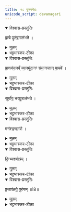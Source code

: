 ```yaml
---
title: १८ पुरुषमेधः
unicode_script: devanagari
---
```



<details open><summary>विश्वास-प्रस्तुतिः</summary>

वा॒चे पुरु॑ष॒माल॑भते ।
</details>

<details><summary>मूलम्</summary>

वा॒चे पुरु॑ष॒माल॑भते ।
</details>

<details><summary>भट्टभास्कर-टीका</summary>

1वाचे पुरुषं वाचः पूरकं शरीरम् ।   
</details>

<details open><summary>विश्वास-प्रस्तुतिः</summary>

प्रा॒णम॑पा॒नव्ँ व्या॒नमु॑दा॒नꣳ स॑मा॒नन्तान् वा॒यवे॑ ।     
</details>

<details><summary>मूलम्</summary>

प्रा॒णम॑पा॒नव्ँ व्या॒नमु॑दा॒नꣳ स॑मा॒नन्तान् वा॒यवे॑ ।     
</details>

<details><summary>भट्टभास्कर-टीका</summary>

प्राणादीन् तस्मिन् शरीरे स्थितान् वायुवृत्तिभेदान् ।
</details>

<details open><summary>विश्वास-प्रस्तुतिः</summary>

सूर्या॑य॒ चख्षु॒राल॑भते ।
</details>

<details><summary>मूलम्</summary>

सूर्या॑य॒ चख्षु॒राल॑भते ।
</details>

<details><summary>भट्टभास्कर-टीका</summary>

सूर्याय चक्षुः तस्मिन्नेव शरीरे स्थितम् ।
</details>

<details open><summary>विश्वास-प्रस्तुतिः</summary>

मन॑श्च॒न्द्रम॑से ।
</details>

<details><summary>मूलम्</summary>

मन॑श्च॒न्द्रम॑से ।
</details>

<details><summary>भट्टभास्कर-टीका</summary>

चन्द्रमसे मनः । मनसः प्रथमनिर्देशः सर्वप्रवृत्तिहेतुत्वेन तस्य प्राधान्यात् ।
</details>

<details open><summary>विश्वास-प्रस्तुतिः</summary>

दि॒ग्भ्यश्श्रोत्र॑म् ।
</details>

<details><summary>मूलम्</summary>

दि॒ग्भ्यश्श्रोत्र॑म् ।
</details>

<details><summary>भट्टभास्कर-टीका</summary>

दिग्भ्यः श्रोत्रं तत्रस्थम् ।
</details>

<details open><summary>विश्वास-प्रस्तुतिः</summary>

प्र॒जाप॑तये॒ पुरु॑षम् ॥18॥  
</details>

<details><summary>मूलम्</summary>

प्र॒जाप॑तये॒ पुरु॑षम् ॥18॥  
</details>

<details><summary>भट्टभास्कर-टीका</summary>

प्रजापतये सर्वपुरुषसमष्टिभूताय पुरुषं शरीरानुप्रविष्टमात्मानम् ॥

इति तृतीये चतुर्थे अष्टादशोऽनुवाकः ॥  

</details>

